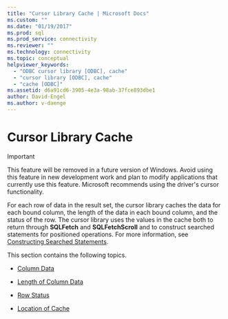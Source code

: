 ```yaml
---
title: "Cursor Library Cache | Microsoft Docs"
ms.custom: ""
ms.date: "01/19/2017"
ms.prod: sql
ms.prod_service: connectivity
ms.reviewer: ""
ms.technology: connectivity
ms.topic: conceptual
helpviewer_keywords: 
  - "ODBC cursor library [ODBC], cache"
  - "cursor library [ODBC], cache"
  - "cache [ODBC]"
ms.assetid: d6a91cd6-3905-4e3a-98ab-37fce893dbe1
author: David-Engel
ms.author: v-daenge
---
```

# Cursor Library Cache
> [!IMPORTANT]  
>  This feature will be removed in a future version of Windows. Avoid using this feature in new development work and plan to modify applications that currently use this feature. Microsoft recommends using the driver's cursor functionality.  
  
 For each row of data in the result set, the cursor library caches the data for each bound column, the length of the data in each bound column, and the status of the row. The cursor library uses the values in the cache both to return through **SQLFetch** and **SQLFetchScroll** and to construct searched statements for positioned operations. For more information, see [Constructing Searched Statements](../../../odbc/reference/appendixes/constructing-searched-statements.md).  
  
 This section contains the following topics.  
  
-   [Column Data](../../../odbc/reference/appendixes/column-data.md)  
  
-   [Length of Column Data](../../../odbc/reference/appendixes/length-of-column-data.md)  
  
-   [Row Status](../../../odbc/reference/appendixes/row-status.md)  
  
-   [Location of Cache](../../../odbc/reference/appendixes/location-of-cache.md)
